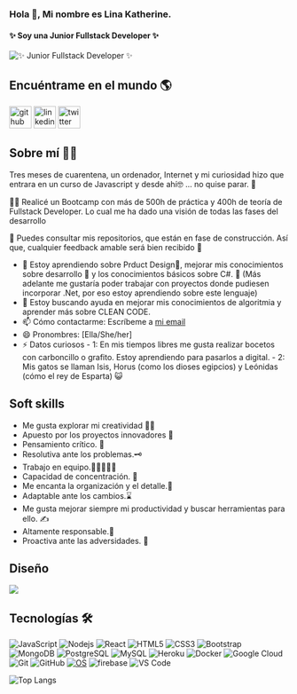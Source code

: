 ### Hola 👋, Mi nombre es Lina Katherine.
#### ✨ Soy una Junior Fullstack Developer ✨                                                     
![✨ Junior Fullstack Developer ✨](https://blush.design/api/download?shareUri=Kxta4yzv4&w=400&h=400&fm=png)                      
## Encuéntrame en el mundo 🌎
[<img src='https://cdn.jsdelivr.net/npm/simple-icons@3.0.1/icons/github.svg' alt='github' height='40'>](https://github.com/https://github.com/Likaro-nav)  [<img src='https://cdn.jsdelivr.net/npm/simple-icons@3.0.1/icons/linkedin.svg' alt='linkedin' height='40'>](https://www.linkedin.com/in/https://www.linkedin.com/in/linaklarrearod//)  [<img src='https://cdn.jsdelivr.net/npm/simple-icons@3.0.1/icons/twitter.svg' alt='twitter' height='40'>](https://twitter.com/https://twitter.com/LiKatRod)  


## Sobre mí 🐱‍🏍

Tres meses de cuarentena, un ordenador, Internet y mi curiosidad hizo que entrara en un curso de Javascript y desde ahí🤓 ... no quise parar. 🤩

🐱‍💻 Realicé un Bootcamp con más de 500h de práctica y 400h de teoría de Fullstack Developer. Lo cual me ha dado una visión de todas las fases del desarrollo

👀 Puedes consultar mis repositorios, que están en fase de construcción. Así que, cualquier feedback amable será bien recibido 🤗


<!--- 🔭 Estoy trabajando en mejorar mis repositorios. --->
- 🌱 Estoy aprendiendo sobre Prduct Design🎨, mejorar mis conocimientos sobre desarrollo 🌌 y los conocimientos básicos sobre C#. 🔎 (Más adelante me gustaría poder trabajar con proyectos donde pudiesen incorporar .Net, por eso estoy aprendiendo sobre este lenguaje)
- 🤔 Estoy buscando ayuda en mejorar mis conocimientos de algoritmia y aprender más sobre CLEAN CODE.
- 📫 Cómo contactarme: Escríbeme a [mi email](linak.larrea@gmail.com)  
- 😄 Pronombres: [Ella/She/her]
- ⚡ Datos curiosos 
      - 1: En mis tiempos libres me gusta realizar bocetos con carboncillo o grafito. Estoy aprendiendo para pasarlos a digital.
      - 2: Mis gatos se llaman Isis, Horus (como los dioses egipcios) y Leónidas (cómo el rey de Esparta) 😺 

## Soft skills
- Me gusta explorar mi creatividad 🤹‍♀️
- Apuesto por los proyectos innovadores 🔬
- Pensamiento crítico. 🔎
- Resolutiva ante los problemas.🗝
- Trabajo en equipo.👩🏿‍🤝‍🧑🏿
- Capacidad de concentración. 🏹
- Me encanta la organización y el detalle.📅
- Adaptable ante los cambios.⌛
- Me gusta mejorar siempre mi productividad y buscar herramientas para ello. ✍
- Altamente responsable.🧐
- Proactiva ante las adversidades. 💪

## Diseño
<img src="https://img.shields.io/badge/figma%20-%23F24E1E.svg?&style=for-the-badge&logo=figma&logoColor=white"/>

## Tecnologías 🛠
![JavaScript](https://img.shields.io/badge/-JavaScript-black?style=flat-square&logo=javascript)
![Nodejs](https://img.shields.io/badge/-Nodejs-black?style=flat-square&logo=Node.js)
![React](https://img.shields.io/badge/-React-black?style=flat-square&logo=react)
![HTML5](https://img.shields.io/badge/-HTML5-E34F26?style=flat-square&logo=html5&logoColor=white)
![CSS3](https://img.shields.io/badge/-CSS3-1572B6?style=flat-square&logo=css3)
![Bootstrap](https://img.shields.io/badge/-Bootstrap-563D7C?style=flat-square&logo=bootstrap)
![MongoDB](https://img.shields.io/badge/-MongoDB-black?style=flat-square&logo=mongodb)
![PostgreSQL](https://img.shields.io/badge/-PostgreSQL-336791?style=flat-square&logo=postgresql)
![MySQL](https://img.shields.io/badge/-MySQL-black?style=flat-square&logo=mysql)
![Heroku](https://img.shields.io/badge/-Heroku-430098?style=flat-square&logo=heroku)
![Docker](https://img.shields.io/badge/-Docker-black?style=flat-square&logo=docker)
![Google Cloud](https://img.shields.io/badge/Google%20Cloud-black?style=flat-square&logo=google-cloud)
![Git](https://img.shields.io/badge/-Git-black?style=flat-square&logo=git)
![GitHub](https://img.shields.io/badge/-GitHub-181717?style=flat-square&logo=github)
[![OS](https://img.shields.io/badge/OS-Linux-informational?style=flat-square&logo=linux&logoColor=white)](https://en.wikipedia.org/wiki/Linux)
![firebase](https://img.shields.io/badge/_-firebase-292e33?style=flat-square&logo=firebase&logoColor=fff)
![VS Code](https://img.shields.io/badge/-VSCode-%23007ACC?style=flat-square&logo=visual-studio-code) 


![Top Langs](https://github-readme-stats.vercel.app/api/top-langs/?username=Likaro-nav&hide=TeX&layout=compact)

<!--
**Likaro-nav/Likaro-nav** is a ✨ _special_ ✨ repository because its `README.md` (this file) appears on your GitHub profile.

Here are some ideas to get you started:

- 🔭 I’m currently working on ...
- 🌱 I’m currently learning ...
- 👯 I’m looking to collaborate on ...
- 🤔 I’m looking for help with ...
- 💬 Ask me about ...
- 📫 How to reach me: ...
- 😄 Pronouns: ...
- ⚡ Fun fact: ...
-->

